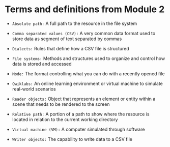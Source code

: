 # Terms and definitions from Module 2
- `Absolute path:` A full path to the resource in the file system

- `Comma separated values (CSV):` A very common data format used to store data as segment of text separated by commas

- `Dialects:` Rules that define how a CSV file is structured

- `File systems:` Methods and structures used to organize and control how data is stored and accessed

- `Mode:` The format controlling what you can do with a recently opened file

- `Qwiklabs:` An online learning environment or virtual machine to simulate real-world scenarios

- `Reader objects:`  Object that represents an element or entity within a scene that needs to be rendered to the screen

- `Relative path:` A portion of a path to show where the resource is located in relation to the current working directory

- `Virtual machine (VM):` A computer simulated through software

- `Writer objects:` The capability to write data to a CSV file
